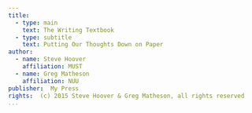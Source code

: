 ```yaml
---
title:
  - type: main
    text: The Writing Textbook
  - type: subtitle
    text: Putting Our Thoughts Down on Paper
author:
  - name: Steve Hoover
    affiliation: MUST
  - name: Greg Matheson
    affiliation: NUU
publisher:  My Press
rights:  (c) 2015 Steve Hoover & Greg Matheson, all rights reserved
...
```


